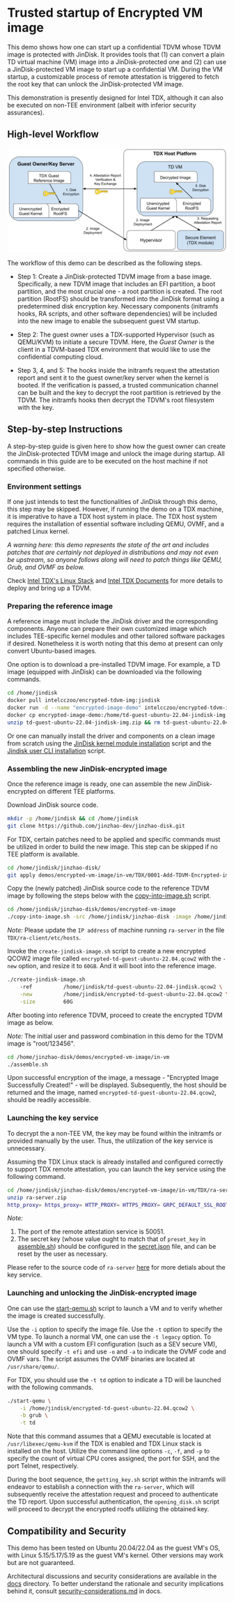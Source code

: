 # Trusted startup of Encrypted VM image

This demo shows how one can start up a confidential TDVM whose TDVM image is protected with JinDisk. It provides tools that (1) can convert a plain TD virtual machine (VM) image into a JinDisk-protected one and (2) can use a JinDisk-protected VM image to start up a confidential VM. During the VM startup, a customizable process of remote attestation is triggered to fetch the root key that can unlock the JinDisk-protected VM image.

This demonstration is presently designed for Intel TDX, although it can also be executed on non-TEE environment (albeit with inferior security assurances).

## High-level Workflow

![](./workflow.jpg)

The workflow of this demo can be described as the following steps.

- Step 1: Create a JinDisk-protected TDVM image from a base image. Specifically, a new TDVM image that includes an EFI partition, a boot partition, and the most crucial one - a root partition is created. The root partition (RootFS) should be transformed into the JinDisk format using a predetermined disk encryption key. Necessary components (initramfs hooks, RA scripts, and other software dependencies) will be included into the new image to enable the subsequent guest VM startup.

- Step 2: The guest owner uses a TDX-supported Hypervisor (such as QEMU/KVM) to initiate a secure TDVM. Here, the *Guest Owner* is the client in a TDVM-based TDX environment that would like to use the confidential computing cloud.

- Step 3, 4, and 5: The hooks inside the initramfs request the attestation report and sent it to the guest owner/key server when the kernel is booted. If the verification is passed, a trusted communication channel can be built and the key to decrypt the root partition is retrieved by the TDVM. The initramfs hooks then decrypt the TDVM's root filesystem with the key.

## Step-by-step Instructions

A step-by-step guide is given here to show how the guest owner can create the JinDisk-protected TDVM image and unlock the image during startup. All commands in this guide are to be executed on the host machine if not specified otherwise.

### Environment settings

If one just intends to test the functionalities of JinDisk through this demo, this step may be skipped. However, if running the demo on a TDX machine, it is imperative to have a TDX host system in place. The TDX host system requires the installation of essential software including QEMU, OVMF, and a patched Linux kernel.

*A warning here: this demo represents the state of the art and includes patches that are certainly not deployed in distributions and may not even be upstream, so anyone follows along will need to patch things like QEMU, Grub, and OVMF as below.*

Check [Intel TDX's Linux Stack](https://cczoo.readthedocs.io/en/latest/TEE/TDX/tdxstack.html) and [Intel TDX Documents](https://cczoo.readthedocs.io/en/latest/TEE/TDX/inteltdx.html) for more details to deploy and bring up a TDVM.


### Preparing the reference image

A reference image must include the JinDisk driver and the corresponding components. 
Anyone can prepare their own customized image which includes TEE-specific kernel modules and other tailored software packages if desired. Nonetheless it is worth noting that this demo at present can only convert Ubuntu-based images.

One option is to download a pre-installed TDVM image.
For example, a TD image (equipped with JinDisk) can be downloaded via the following commands.

```bash
cd /home/jindisk
docker pull intelcczoo/encrypted-tdvm-img:jindisk
docker run -d --name "encrypted-image-demo" intelcczoo/encrypted-tdvm-img:jindisk
docker cp encrypted-image-demo:/home/td-guest-ubuntu-22.04-jindisk-img.zip .
unzip td-guest-ubuntu-22.04-jindisk-img.zip && rm td-guest-ubuntu-22.04-jindisk-img.zip
```

Or one can manually install the driver and components on a clean image from scratch using the [JinDisk kernel module installation](./in-vm/installation-scripts/install-kernel-module.sh) script and the [Jindisk user CLI installation](./in-vm/installation-scripts/install-user-cli.sh) script.


### Assembling the new JinDisk-encrypted image

Once the reference image is ready, one can assemble the new JinDisk-encrypted on different TEE platforms.

Download JinDisk source code.

```bash
mkdir -p /home/jindisk && cd /home/jindisk
git clone https://github.com/jinzhao-dev/jinzhao-disk.git
```

For TDX, certain patches need to be applied and specific commands must be utilized in order to build the new image. This step can be skipped if no TEE platform is available.

```bash
cd /home/jindisk/jinzhao-disk/
git apply demos/encrypted-vm-image/in-vm/TDX/0001-Add-TDVM-Encrypted-image-boot.patch
```

Copy the (newly patched) JinDisk source code to the reference TDVM image by following the steps below with the [copy-into-image.sh](./copy-into-image.sh) script.

```bash
cd /home/jindisk/jinzhao-disk/demos/encrypted-vm-image
./copy-into-image.sh -src /home/jindisk/jinzhao-disk -image /home/jindisk/td-guest-ubuntu-22.04-jindisk.qcow2 -dest /home/
```

*Note:* 
Please update the `IP address` of machine running `ra-server` in the file `TDX/ra-client/etc/hosts`.

Invoke the `create-jindisk-image.sh` script to create a new encrypted QCOW2 image file called `encrypted-td-guest-ubuntu-22.04.qcow2` with the `-new` option, and resize it to `60GB`. And it will boot into the reference image.

```bash
./create-jindisk-image.sh 
    -ref          /home/jindisk/td-guest-ubuntu-22.04-jindisk.qcow2 \
    -new          /home/jindisk/encrypted-td-guest-ubuntu-22.04.qcow2 \
    -size         60G
```

After booting into reference TDVM, proceed to create the encrypted TDVM image as below. 

*Note:* 
The initial user and password combination in this demo for the TDVM image is "root/123456".

```bash
cd /home/jinzhao-disk/demos/encrypted-vm-image/in-vm
./assemble.sh
```

Upon successful encryption of the image, a message - "Encrypted Image Successfully Created!" - will be displayed. Subsequently, the host should be returned and the image, named `encrypted-td-guest-ubuntu-22.04.qcow2`, should be readily accessible.


### Launching the key service

To decrypt the a non-TEE VM, the key may be found within the initramfs or provided manually by the user. Thus, the utilization of the key service is unnecessary.

Assuming the TDX Linux stack is already installed and configured correctly to support TDX remote attestation, you can launch the key service using the following command.

```bash
cd /home/jindisk/jinzhao-disk/demos/encrypted-vm-image/in-vm/TDX/ra-server
unzip ra-server.zip
http_proxy= https_proxy= HTTP_PROXY= HTTPS_PROXY= GRPC_DEFAULT_SSL_ROOTS_FILE_PATH=./roots.pem ./ra-server -host=0.0.0.0:50051 -cfg=dynamic_config.json -s=secret.json
```

*Note:*
1. The port of the remote attestation service is 50051.
2. The secret key (whose value ought to match that of `preset_key` in [assemble.sh](./in-vm/assemble.sh)) should be configured in the [secret.json](./in-vm/TDX/ra-server/secret.json) file, and can be reset by the user as necessary.

Please refer to the source code of `ra-server` [here](https://github.com/intel/confidential-computing-zoo/tree/main/cczoo/tdx-encrypted-vfs/get_secret) for more detials about the key service. 


### Launching and unlocking the JinDisk-encrypted image

One can use the [start-qemu.sh](./start-qemu.sh) script to launch a VM and to verify whether the image is created successfully.

Use the `-i` option to specify the image file. 
Use the `-t` option to specify the VM type. To launch a normal VM, one can use the `-t legacy` option. To launch a VM with a custom EFI configuration (such as a SEV secure VM), one should specify `-t efi` and use `-o` and `-a` to indicate the OVMF code and OVMF vars. The script assumes the OVMF binaries are located at `/usr/share/qemu/`.

For TDX, you should use the `-t td` option to indicate a TD will be launched with the following commands.

```bash
./start-qemu \
    -i /home/jindisk/encrypted-td-guest-ubuntu-22.04.qcow2 \
    -b grub \
    -t td
```

Note that this command assumes that a QEMU executable is located at `/usr/libexec/qemu-kvm` if the TDX is enabled and TDX Linux stack is installed on the host.
Utilize the command line options `-c`, `-f`, and `-p` to specify the count of virtual CPU cores assigned, the port for SSH, and the port Telnet, respectively.

During the boot sequence, the `getting_key.sh` script within the initramfs will endeavor to establish a connection with the `ra-server`, which will subsequently receive the attestation request and proceed to authenticate the TD report. Upon successful authentication, the `opening_disk.sh` script will proceed to decrypt the encrypted rootfs utilizing the obtained key.


## Compatibility and Security

This demo has been tested on Ubuntu 20.04/22.04 as the guest VM's OS, with Linux 5.15/5.17/5.19 as the guest VM's kernel. Other versions may work but are not guaranteed.

Architectural discussions and security considerations are available in the [docs](../../docs/) directory. To better understand the rationale and security implications behind it, consult [security-considerations.md](../../docs/security-considerations.md) in docs.
